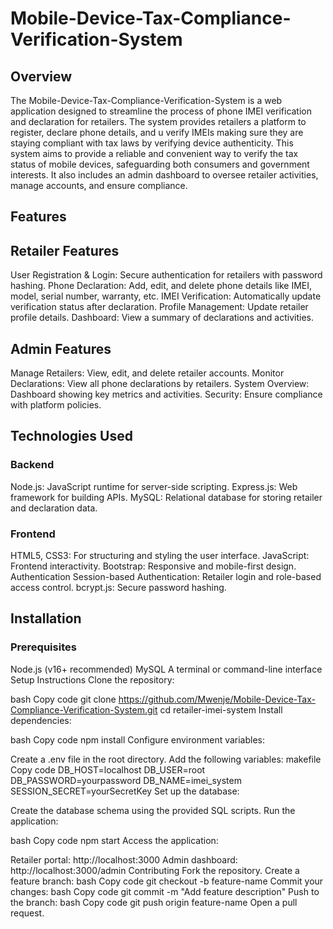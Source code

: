 # Mobile-Device-Tax-Compliance-Verification-System
## Overview
The Mobile-Device-Tax-Compliance-Verification-System is a web application designed to streamline the process of phone IMEI verification and declaration for retailers. The system provides retailers a platform to register, declare phone details, and u verify IMEIs making sure they are staying compliant with tax laws by verifying device authenticity. This system aims to provide a reliable and convenient way to verify the tax status of mobile devices, safeguarding both consumers and government interests. It also includes an admin dashboard to oversee retailer activities, manage accounts, and ensure compliance.

## Features
## Retailer Features
User Registration & Login: Secure authentication for retailers with password hashing.
Phone Declaration: Add, edit, and delete phone details like IMEI, model, serial number, warranty, etc.
IMEI Verification: Automatically update verification status after declaration.
Profile Management: Update retailer profile details.
Dashboard: View a summary of declarations and activities.

## Admin Features
Manage Retailers: View, edit, and delete retailer accounts.
Monitor Declarations: View all phone declarations by retailers.
System Overview: Dashboard showing key metrics and activities.
Security: Ensure compliance with platform policies.

## Technologies Used
### Backend
Node.js: JavaScript runtime for server-side scripting.
Express.js: Web framework for building APIs.
MySQL: Relational database for storing retailer and declaration data.

### Frontend
HTML5, CSS3: For structuring and styling the user interface.
JavaScript: Frontend interactivity.
Bootstrap: Responsive and mobile-first design.
Authentication
Session-based Authentication: Retailer login and role-based access control.
bcrypt.js: Secure password hashing.

## Installation
### Prerequisites
Node.js (v16+ recommended)
MySQL
A terminal or command-line interface
Setup Instructions
Clone the repository:

bash
Copy code
git clone https://github.com/Mwenje/Mobile-Device-Tax-Compliance-Verification-System.git
cd retailer-imei-system
Install dependencies:

bash
Copy code
npm install
Configure environment variables:

Create a .env file in the root directory.
Add the following variables:
makefile
Copy code
DB_HOST=localhost
DB_USER=root
DB_PASSWORD=yourpassword
DB_NAME=imei_system
SESSION_SECRET=yourSecretKey
Set up the database:

Create the database schema using the provided SQL scripts.
Run the application:

bash
Copy code
npm start
Access the application:

Retailer portal: http://localhost:3000
Admin dashboard: http://localhost:3000/admin
Contributing
Fork the repository.
Create a feature branch:
bash
Copy code
git checkout -b feature-name
Commit your changes:
bash
Copy code
git commit -m "Add feature description"
Push to the branch:
bash
Copy code
git push origin feature-name
Open a pull request.
